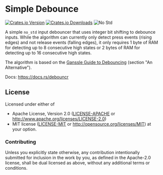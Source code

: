 # Simple Debounce

[![Crates.io Version][crates-io-badge]][crates-io]
[![Crates.io Downloads][crates-io-download-badge]][crates-io-download]
![No Std][no-std-badge]

A simple `no_std` input debouncer that uses integer bit shifting to debounce
inputs. While the algorithm can currently only detect press events (rising
edges) and not release events (falling edges), it only requires 1 byte of RAM
for detecting up to 8 consecutive high states or 2 bytes of RAM for detecting
up to 16 consecutive high states.

The algorithm is based on the [Ganssle Guide to
Debouncing](http://www.ganssle.com/debouncing-pt2.htm) (section "An
Alternative").

Docs: https://docs.rs/debouncr

## License

Licensed under either of

 * Apache License, Version 2.0 ([LICENSE-APACHE](LICENSE-APACHE) or
   http://www.apache.org/licenses/LICENSE-2.0)
 * MIT license ([LICENSE-MIT](LICENSE-MIT) or
   http://opensource.org/licenses/MIT) at your option.

### Contributing

Unless you explicitly state otherwise, any contribution intentionally submitted
for inclusion in the work by you, as defined in the Apache-2.0 license, shall
be dual licensed as above, without any additional terms or conditions.


<!-- Badges -->
[crates-io]: https://crates.io/crates/debouncr
[crates-io-badge]: https://img.shields.io/crates/v/debouncr.svg?maxAge=3600
[crates-io-download]: https://crates.io/crates/debouncr
[crates-io-download-badge]: https://img.shields.io/crates/d/debouncr.svg?maxAge=3600
[no-std-badge]: https://img.shields.io/badge/no__std-yes-blue
